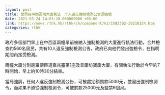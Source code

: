 ```yaml
---
layout: post
title: 當局在中西區兩大廈執法　十人違反強制檢測公告須強檢
date: 2021-03-24 14:03:28.000000000 +08:00
link: https://news.rthk.hk/rthk/ch/component/k2/1582302-20210324.htm
categories: rthk
---
```


政府多個部門早上在中西區兩幢早前被納入強制檢測的大廈進行執法行動，合共檢查約560名居民，共有10人違反強制檢測公告，政府已向他們發出強檢令，在指明期間內接受檢測。

兩幢大廈分別是羅便臣道嘉兆臺第1座及普慶坊寶慶大廈，有關執法行動於今早約7時開始，早上約10時30分結束。

當局強調，任何人違反強制檢測公告，可被處定額罰款5000元，並發出強制檢測令，而如果不遵從強制檢測令，可被罰款25000元及監禁6個月。
